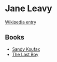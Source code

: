 # Jane Leavy

[Wikipedia entry](https://en.wikipedia.org/wiki/Jane_Leavy)

## Books

- [Sandy Koufax](Sandy_Koufax-_A_Leftys_Legacy.md)
- [The Last Boy](The_Last_Boy-_Mickey_Mantle_and_the_End_of_Americas_Childhood.md)
